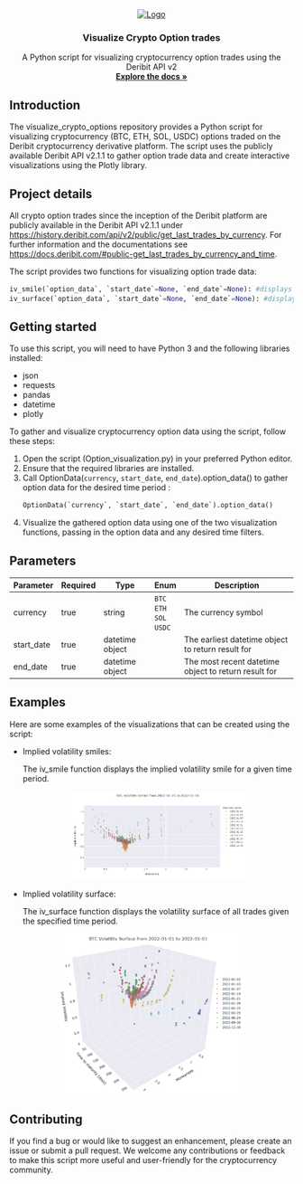<a name="readme-top"></a>
<br />

<div align="center">
  <a href="https://github.com/BarendPotijk/visualize_crypto_options/">
    <img src="Images/deribit.png" alt="Logo" width="80" height="80">
  </a>
<h3 align="center">Visualize Crypto Option trades</h3>
  <p align="center">
    A Python script for visualizing cryptocurrency option trades using the Deribit API v2
    <br />
    <a href="https://github.com/BarendPotijk/visualize_crypto_options/"><strong>Explore the docs »</strong></a>
  </p>
</div>

## Introduction ##
The visualize_crypto_options repository provides a Python script for visualizing cryptocurrency (BTC, ETH, SOL, USDC) options traded on the Deribit cryptocurrency derivative platform. The script uses the publicly available Deribit API v2.1.1 to gather option trade data and create interactive visualizations using the Plotly library.

## Project details ##
All crypto option trades since the inception of the Deribit platform are publicly available in the Deribit API v2.1.1 under https://history.deribit.com/api/v2/public/get_last_trades_by_currency. For further information and the documentations see https://docs.deribit.com/#public-get_last_trades_by_currency_and_time.

The script provides two functions for visualizing option trade data:
```python
iv_smile(`option_data`, `start_date`=None, `end_date`=None): #displays the implied volatility smile for a given time period.
iv_surface(`option_data`, `start_date`=None, `end_date`=None): #displays the volatility surface of all trades given the specified time period.
```

## Getting started ##
To use this script, you will need to have Python 3 and the following libraries installed:

* json
* requests
* pandas
* datetime
* plotly

To gather and visualize cryptocurrency option data using the script, follow these steps:

  1. Open the script (Option_visualization.py) in your preferred Python editor.
  2. Ensure that the required libraries are installed.
  3. Call OptionData(`currency`, `start_date`, `end_date`).option_data() to gather option data for the desired time period : <br /> 
     ```python
     OptionData(`currency`, `start_date`, `end_date`).option_data() 
     ```
  5. Visualize the gathered option data using one of the two visualization functions, passing in the option data and any desired time filters.
  
## Parameters ##

| Parameter | Required | Type | Enum | Description |
| --- | --- | --- | --- | --- |
| currency | true | string | `BTC`<br /> `ETH` <br /> `SOL` <br /> `USDC`| The currency symbol|
| start_date | true | datetime object | | The earliest datetime object to return result for|
| end_date | true | datetime object | | The most recent datetime object to return result for|


## Examples ##
Here are some examples of the visualizations that can be created using the script:

* Implied volatility smiles: 

  The iv_smile function displays the implied volatility smile for a given time period.

  <div align="center">
  
    <a href="https://github.com/BarendPotijk/visualize_crypto_options/blob/main/Images/volatility_smile.png">
      <img src="Images/volatility_smile.png" width="65%", height = "65%">
    </a>
  </div>
  
* Implied volatility surface:

  The iv_surface function displays the volatility surface of all trades given the specified time period.

<div align="center">
  <a href="https://github.com/BarendPotijk/visualize_crypto_options/blob/main/Images/volatility_surface.png">
    <img src="Images/volatility_surface.png" width="65%", height = "65%">
  </a>
</div>

## Contributing ##
If you find a bug or would like to suggest an enhancement, please create an issue or submit a pull request. We welcome any contributions or feedback to make this script more useful and user-friendly for the cryptocurrency community.

